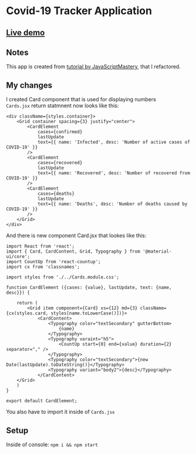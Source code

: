 # Covid-19 Tracker Application

## [Live demo](https://github.com/MFoxx/covid-tracker/settings)

## Notes

This app is created from [tutorial by JavaScriptMastery](https://youtu.be/khJlrj3Y6Ls), that I refactored.

## My changes

I created Card component that is used for displaying numbers  
`Cards.jsx` return statmnent now looks like this:  

    <div className={styles.container}>
        <Grid container spacing={3} justify="center">
            <CardElement
                cases={confirmed}
                lastUpdate
                text={{ name: 'Infected', desc: 'Number of active cases of COVID-19' }}
            />
            <CardElement
                cases={recovered}
                lastUpdate
                text={{ name: 'Recovered', desc: 'Number of recovered from COVID-19' }}
            />
            <CardElement
                cases={deaths}
                lastUpdate
                text={{ name: 'Deaths', desc: 'Number of deaths caused by COVID-19' }}
            />
        </Grid>
    </div>

And there is new component Card.jsx that lookes like this:  

    import React from 'react';
    import { Card, CardContent, Grid, Typography } from '@material-ui/core';
    import CountUp from 'react-countup';
    import cx from 'classnames';

    import styles from './../Cards.module.css';

    function CardElement ({cases: {value}, lastUpdate, text: {name, desc}}) {

        return (
            <Grid item component={Card} xs={12} md={3} className={cx(styles.card, styles[name.toLowerCase()])}>
                <CardContent>
                    <Typography color="textSecondary" gutterBottom>
                        {name}
                    </Typography>
                    <Typography varaint="h5">
                        <CountUp start={0} end={value} duration={2} separator="," />
                    </Typography>
                    <Typography color="textSecondary">{new Date(lastUpdate).toDateString()}</Typography>
                    <Typography variant="body2">{desc}</Typography>
                </CardContent>
        </Grid>
        )
    }

    export default CardElement;

You also have to import it inside of `Cards.jsx`

## Setup

Inside of console:  `npm i && npm start`